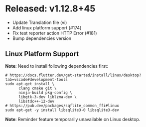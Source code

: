 <!--
Title: Pre-Released or Released: v1.2.3+xx
-->

# Released: v1.12.8+45

- Update Translation file (vi)
- Add linux platform support (#174)
- Fix test reporter action HTTP Error (#181)
- Bump dependencies version

## Linux Platform Support

**Note**: Need to install following dependencies first:

```shell
# https://docs.flutter.dev/get-started/install/linux/desktop?tab=vscode#development-tools
sudo apt-get install \
      clang cmake git \
      ninja-build pkg-config \
      libgtk-3-dev liblzma-dev \
      libstdc++-12-dev
# https://pub.dev/packages/sqflite_common_ffi#linux
sudo apt-get -y install libsqlite3-0 libsqlite3-dev
```

**Note**: Reminder feature temporarily unavailable on Linux desktop.
